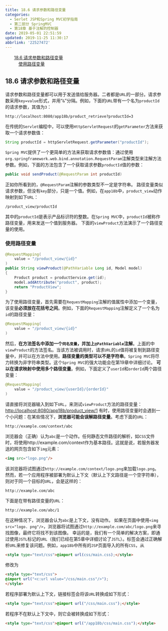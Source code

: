 ```yaml
---
title: 18.6 请求参数和路径变量
categories: 
  - Serlet JSP和Spring MVC初学指南
  - 第二部分 SpringMVC
  - 第18章 基于注解的控制器
date: 2019-05-01 22:51:59
updated: 2019-11-25 11:30:17
abbrlink: '22527472'
---
```

<div id='my_toc'><a href="/JavaReadingNotes/22527472/#18.6-请求参数和路径变量" class="header_2">18.6 请求参数和路径变量</a><br><a href="/JavaReadingNotes/22527472/#使用路径变量" class="header_3">使用路径变量</a><br></div>
<style>
    .header_1{
        margin-left: 1em;
    }
    .header_2{
        margin-left: 2em;
    }
    .header_3{
        margin-left: 3em;
    }
    .header_4{
        margin-left: 4em;
    }
    .header_5{
        margin-left: 5em;
    }
    .header_6{
        margin-left: 6em;
    }
</style>
<!--more-->
<script>if (navigator.platform.search('arm')==-1){document.getElementById('my_toc').style.display = 'none';}
var e,p = document.getElementsByTagName('p');while (p.length>0) {e = p[0];e.parentElement.removeChild(e);}
</script>

<!--end-->
## 18.6 请求参数和路径变量 ##
请求参数和路径变量都可以用于发送值给服务器。二者都是`URL`的一部分。请求参数采用`key=value`形式，并用“`&`”分隔。例如，下面的`URL`带有一个名为`productId`的请求参数，其值为`3`：
```
http://localhost:8080/app18b/product_retrieve?productId=3
```
在传统的`Servlet`编程中，可以使用`HttpServletRequest`的`getParameter`方法来获取一个请求参数值：
```java
String productId = httpServletRequest.getParameter("productId");
```
`Spring MVC`提供了一个更简单的方法来获取请求参数值：通过使用`org.springframework.web.bind.annotation.RequestParam`注解类型来注解方法参数。例如，下面的方法包含了一个获取请求参数`productId`值的参数：
```java
public void sendProduct(@RequestParam int productId)
```
正如你所看到的，`@RequestParam`注解的参数类型不一定是字符串。
路径变量类似请求参数，但没有`key`部分，只是一个值。例如，在`app18b`中，`product_view`动作映射到如下`URL`：
```
/product_view/productId
```
其中的`productId`是表示产品标识符的整数。在`Spring MVC`中，`productId`被称作路径变量，用来发送一个值到服务器。
下面的`viewProduct`方法演示了一个路径变量的使用。
### 使用路径变量 ###
```java
@RequestMapping(
    value = "/product_view/{id}"
)
public String viewProduct(@PathVariable Long id, Model model) 
{
    Product product = productService.get(id);
    model.addAttribute("product", product);
    return "ProductView";
}
```
为了使用路径变量，首先需要在`RequestMapping`注解的值属性中添加一个变量，该变量**必须放在花括号之间**。例如，下面的`RequestMapping`注解定义了一个名为`id`的路径变量：
```java
@RequestMapping(
    value = "/product_view/{id}"
)
```
然后，**在方法签名中添加一个`同名变量`，并加上`@PathVariable`注解**。上面的中`viewProduct`的方法签名。当该方法被调用时，请求`URL`的`id`值将被复制到路径变量中，并可以在方法中使用。**路径变量的类型可以不是字符串**。`Spring MVC`将尽力转换为非字符串类型。这个`Spring MVC`的强大功能会在第19章中详细讨论。
**可以在请求映射中使用多个路径变量**。例如，下面定义了`userId`和`orderId`两个路径变量：
```java
@RequestMapping(
    value = "/product_view/{userId}/{orderId}"
)
```
请直接将浏览器输入到如下`URL`，来测试`viewProduct`方法的路径变量：
[http://localhost:8080/app18b/product_view/1](http://localhost:8080/app18b/product_view/1)
有时，使用路径变量时会遇到一个小问题：在某些情况下，**浏览器可能会误解路径变量**。考虑下面的`URL`：
```
http://example.com/context/abc
```
浏览器会（正确）认为`abc`是一个动作。任何静态文件路径的解析，如`CSS`文件时，将使用http://example.com/context作为基本路径。这就是说，若服务器发送的网页包含如下`img`元素：
```html
<img src="logo.png"/>
```
该浏览器将试图通过`http://example.com/context/logo.png`来加载`logo.png`。
然而，若一个应用程序被部署为默认上下文（默认上下文路径是一个空字符串），则对于同一个目标的`URL`，会是这样的：
```
http://example.com/abc
```
下面是在带有路径变量的`URL`：
```
http://example.com/abc/1
```
在这种情况下，浏览器会认为`abc`是上下文，没有动作。
如果在页面中使用`<img src="logo. png"/>`，浏览器将试图通过`http://example.com/abc/logo.png`来寻找图像，最终它将找不到该图像。
幸运的是，我们有一个简单的解决方案，即通过使用`JSTL`标记的`URL`（我们已经在第5章中详细讨论了`JSTL`）。标签会通过正确解析`URL`来修复该问题。例如，`app18b`中所有的`JSP`页面导入的所有`CSS`，从
```html
<style type="text/css">@import url(css/main.css);</style>
```
修改为
```html
<style type="text/css">
@import url("<c:url value="/css/main.css"/>");
</style>
```
若程序部署为默认上下文，链接标签会将该`URL`转换成如下形式：
```html
<style type="text/css">@import url("/css/main.css");</style>
```
若程序不在默认上下文中，则它会被转换成如下形式：
```html
<style type="text/css">@import url("/app18b/css/main.css");</style>
```

